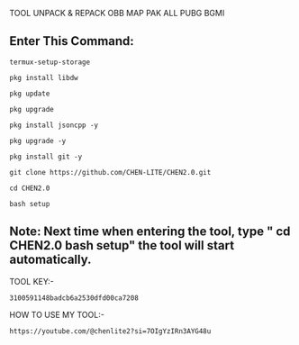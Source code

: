 TOOL UNPACK & REPACK OBB MAP PAK ALL PUBG BGMI

## Enter This Command:
```
termux-setup-storage
```
```
pkg install libdw
```
```
pkg update
```
```
pkg upgrade
```
```
pkg install jsoncpp -y
```
```
pkg upgrade -y
```
```
pkg install git -y
```
```
git clone https://github.com/CHEN-LITE/CHEN2.0.git
```
```
cd CHEN2.0
```
```
bash setup
```
## Note: Next time when entering the tool, type " cd CHEN2.0 bash setup" the tool will start automatically.

TOOL KEY:-
```
3100591148badcb6a2530dfd00ca7208
```

HOW TO USE MY TOOL:-
```
https://youtube.com/@chenlite2?si=7OIgYzIRn3AYG48u
```
